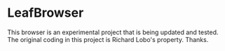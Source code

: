 # LeafBrowser
This browser is an experimental project that is being updated and tested. The original coding in this project is Richard Lobo's property. Thanks.
